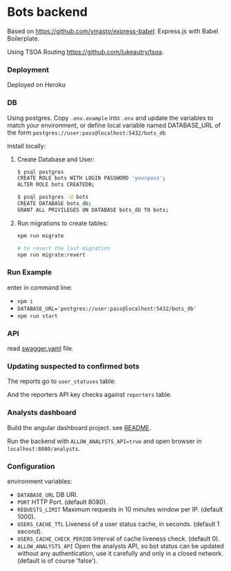 # Bots backend

Based on https://github.com/vmasto/express-babel: Express.js with Babel Boilerplate.

Using TSOA Routing https://github.com/lukeautry/tsoa.

### Deployment

Deployed on Heroku

### DB

Using postgres.
Copy `.env.example` into `.env` and update the variables to match your environment, or define local variable named DATABASE_URL of the form `postgres://user:pass@localhost:5432/bots_db`

Install locally:

1. Create Database and User:

   ```bash
   $ psql postgres
   CREATE ROLE bots WITH LOGIN PASSWORD 'yourpass';
   ALTER ROLE bots CREATEDB;

   $ psql postgres -U bots
   CREATE DATABASE bots_db;
   GRANT ALL PRIVILEGES ON DATABASE bots_db TO bots;
   ```

2. Run migrations to create tables:

   ```bash
   npm run migrate

   # to revert the last migration
   npm run migrate:revert
   ```

### Run Example

enter in command line:

- `npm i`
- `DATABASE_URL='postgres://user:pass@localhost:5432/bots_db'`
- `npm run start`

### API

read [swagger.yaml](./swagger.yaml) file.

### Updating suspected to confirmed bots

The reports go to `user_statuses` table.

And the reporters API key checks against `reporters` table.

### Analysts dashboard

Build the angular dashboard project. see [README](./dashboard/README.md).

Run the backend with `ALLOW_ANALYSTS_API=true` and open browser in `localhost:8080/analysts`.

### Configuration

environment variables:

- `DATABASE_URL` DB URI.
- `PORT` HTTP Port. (default 8080).
- `REQUESTS_LIMIT` Maximum requests in 10 minutes window per IP. (default 1000).
- `USERS_CACHE_TTL` Liveness of a user status cache, in seconds. (default 1 second).
- `USERS_CACHE_CHECK_PERIOD` Interval of cache liveness check. (default 0).
- `ALLOW_ANALYSTS_API` Open the analysts API, so bot status can be updated without any authentication, use it carefully and only in a closed network. (default is of course 'false').
